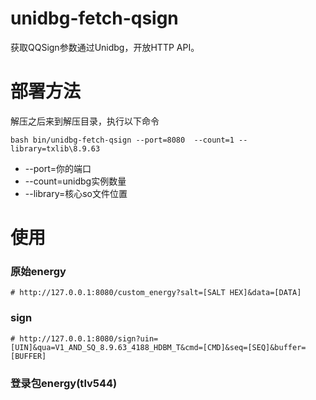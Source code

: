 # unidbg-fetch-qsign

获取QQSign参数通过Unidbg，开放HTTP API。

# 部署方法

解压之后来到解压目录，执行以下命令
```shell
bash bin/unidbg-fetch-qsign --port=8080  --count=1 --library=txlib\8.9.63
```

 - --port=你的端口
 - --count=unidbg实例数量
 - --library=核心so文件位置

# 使用

### 原始energy

```http request
# http://127.0.0.1:8080/custom_energy?salt=[SALT HEX]&data=[DATA]
```

### sign

```http request
# http://127.0.0.1:8080/sign?uin=[UIN]&qua=V1_AND_SQ_8.9.63_4188_HDBM_T&cmd=[CMD]&seq=[SEQ]&buffer=[BUFFER]
```

### 登录包energy(tlv544)

```http request

```